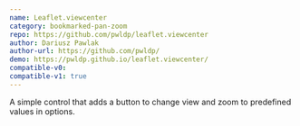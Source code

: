 ```yaml
---
name: Leaflet.viewcenter
category: bookmarked-pan-zoom
repo: https://github.com/pwldp/leaflet.viewcenter
author: Dariusz Pawlak
author-url: https://github.com/pwldp/
demo: https://pwldp.github.io/leaflet.viewcenter/
compatible-v0:
compatible-v1: true
---
```


A simple control that adds a button to change view and zoom to predefined values in options.
